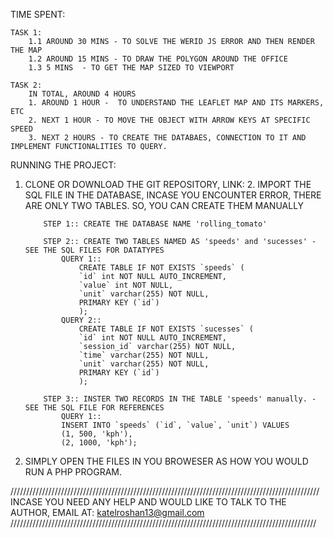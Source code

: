 TIME SPENT:

    TASK 1:
        1.1 AROUND 30 MINS - TO SOLVE THE WERID JS ERROR AND THEN RENDER THE MAP
        1.2 AROUND 15 MINS - TO DRAW THE POLYGON AROUND THE OFFICE
        1.3 5 MINS  - TO GET THE MAP SIZED TO VIEWPORT

    TASK 2:
        IN TOTAL, AROUND 4 HOURS
        1. AROUND 1 HOUR -  TO UNDERSTAND THE LEAFLET MAP AND ITS MARKERS, ETC
        2. NEXT 1 HOUR - TO MOVE THE OBJECT WITH ARROW KEYS AT SPECIFIC SPEED
        3. NEXT 2 HOURS - TO CREATE THE DATABAES, CONNECTION TO IT AND IMPLEMENT FUNCTIONALITIES TO QUERY.

RUNNING THE PROJECT:

1.  CLONE OR DOWNLOAD THE GIT REPOSITORY, LINK: 2. IMPORT THE SQL FILE IN THE DATABASE,
    INCASE YOU ENCOUNTER ERROR, THERE ARE ONLY TWO TABLES. SO, YOU CAN CREATE THEM MANUALLY

            STEP 1:: CREATE THE DATABASE NAME 'rolling_tomato'

            STEP 2:: CREATE TWO TABLES NAMED AS 'speeds' and 'sucesses' - SEE THE SQL FILES FOR DATATYPES
                QUERY 1::
                    CREATE TABLE IF NOT EXISTS `speeds` (
                    `id` int NOT NULL AUTO_INCREMENT,
                    `value` int NOT NULL,
                    `unit` varchar(255) NOT NULL,
                    PRIMARY KEY (`id`)
                    );
                QUERY 2::
                    CREATE TABLE IF NOT EXISTS `sucesses` (
                    `id` int NOT NULL AUTO_INCREMENT,
                    `session_id` varchar(255) NOT NULL,
                    `time` varchar(255) NOT NULL,
                    `unit` varchar(255) NOT NULL,
                    PRIMARY KEY (`id`)
                    );

            STEP 3:: INSTER TWO RECORDS IN THE TABLE 'speeds' manually. - SEE THE SQL FILE FOR REFERENCES
                QUERY 1::
                INSERT INTO `speeds` (`id`, `value`, `unit`) VALUES
                (1, 500, 'kph'),
                (2, 1000, 'kph');

2.  SIMPLY OPEN THE FILES IN YOU BROWESER AS HOW YOU WOULD RUN A PHP PROGRAM.

//////////////////////////////////////////////////////////////////////////////////////////////////
INCASE YOU NEED ANY HELP AND WOULD LIKE TO TALK TO THE AUTHOR, EMAIL AT: katelroshan13@gmail.com
/////////////////////////////////////////////////////////////////////////////////////////////////
